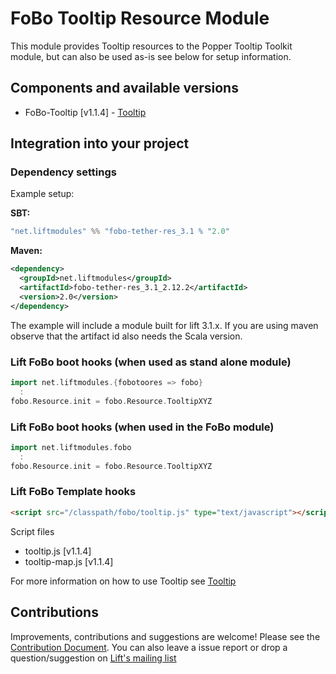 # FoBo Tooltip Resource Module

This module provides Tooltip resources to the Popper Tooltip Toolkit module, 
but can also be used as-is see below for setup information. 

## Components and available versions

- FoBo-Tooltip [v1.1.4] - [Tooltip](https://popper.js.org/) 

## Integration into your project 

### Dependency settings

Example setup:

**SBT:**
```scala
"net.liftmodules" %% "fobo-tether-res_3.1 % "2.0"
```
**Maven:**
```xml
<dependency>
  <groupId>net.liftmodules</groupId>
  <artifactId>fobo-tether-res_3.1_2.12.2</artifactId>
  <version>2.0</version>
</dependency>
```
The example will include a module built for lift 3.1.x. 
If you are using maven observe that the artifact id also needs the Scala version.

### Lift FoBo boot hooks (when used as stand alone module)
```scala
import net.liftmodules.{fobotoores => fobo}
  :
fobo.Resource.init = fobo.Resource.TooltipXYZ 
```
### Lift FoBo boot hooks (when used in the FoBo module)
```scala
import net.liftmodules.fobo
  :
fobo.Resource.init = fobo.Resource.TooltipXYZ 
```
### Lift FoBo Template hooks
```html
<script src="/classpath/fobo/tooltip.js" type="text/javascript"></script>
```

Script files

- tooltip.js [v1.1.4]
- tooltip-map.js [v1.1.4]

For more information on how to use Tooltip see [Tooltip](https://popper.js.org/)

## Contributions

Improvements, contributions and suggestions are welcome! 
Please see the [Contribution Document](https://github.com/karma4u101/FoBo/blob/master/CONTRIBUTING.md). 
You can also leave a issue report or drop a question/suggestion on [Lift's mailing list](http://groups.google.com/group/liftweb/) 
